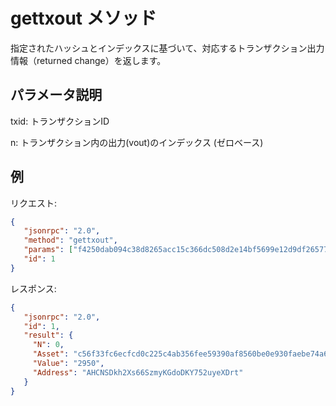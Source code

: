 # gettxout メソッド

指定されたハッシュとインデックスに基づいて、対応するトランザクション出力情報（returned change）を返します。

## パラメータ説明

txid: トランザクションID

n: トランザクション内の出力(vout)のインデックス (ゼロベース)

## 例

リクエスト:

```json
{
   "jsonrpc": "2.0",
   "method": "gettxout",
   "params": ["f4250dab094c38d8265acc15c366dc508d2e14bf5699e12d9df26577ed74d657", 0],
   "id": 1
}
```

レスポンス:

```json
{
   "jsonrpc": "2.0",
   "id": 1,
   "result": {
     "N": 0,
     "Asset": "c56f33fc6ecfcd0c225c4ab356fee59390af8560be0e930faebe74a6daff7c9b",
     "Value": "2950",
     "Address": "AHCNSDkh2Xs66SzmyKGdoDKY752uyeXDrt"
   }
}
```
